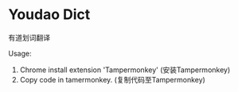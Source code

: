 # Youdao Dict

有道划词翻译

Usage:
1. Chrome install extension 'Tampermonkey' (安装Tampermonkey)
2. Copy code in tamermonkey. (复制代码至Tampermonkey)
